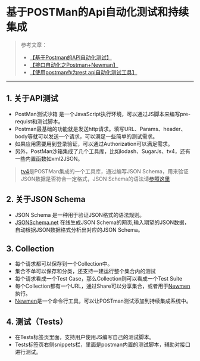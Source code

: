# 基于POSTMan的Api自动化测试和持续集成

>参考文章：
>
> - [【基于Postman的API自动化测试】](https://segmentfault.com/a/1190000005055899)
> - [【接口自动化之Postman+Newman】](http://www.cnblogs.com/zuoshaowei/p/6192863.html)
> - [【使用postman作为rest api自动化测试工具】](https://segmentfault.com/a/1190000008279947)

----------


## 1. 关于API测试
- PostMan测试沙箱 是一个JavaScript执行环境，可以通过JS脚本来编写pre-requist和测试脚本。
- Postman最基础的功能就是发送http请求。填写URL、Params、header、body等就可以发送一个请求，可以满足一些简单的测试需求。
- 如果应用需要用到登录验证，可以通过Authorization可以满足需求。
- 另外，PostMan沙箱集成了几个工具库，比如lodash、SugarJs、tv4，还有一些内置函数如xml2JSON。
> [tv4](https://github.com/geraintluff/tv4)是POSTMan集成的一个工具库，通过编写JSON Schema，用来验证JSON数据是否符合一定格式，JSON Schema的语法请[参照这里](http://json-schema.org/example1.html)

## 2. 关于JSON Schema
- JSON Schema 是一种用于验证JSON格式的语法规则。
- [JSONSchema.net](https://jsonschema.net/#/) 在线生成JSON Schema的网页,输入期望的JSON数据，自动根据JSON数据格式分析出对应的JSON Schema。


## 3. Collection
- 每个请求都可以保存到一个Collection中。
- 集合不单可以保存和分类，还支持一建运行整个集合内的测试
- 每个请求看成一个Test Case，那么Collection则可以看成一个Test Suite
- 每个Collection都有一个URL，通过Share可以分享集合，或者用于[Newmen](https://www.npmjs.com/package/newman)执行。
- [Newmen](https://www.npmjs.com/package/newman)是一个命令行工具，可以让POSTman测试添加到持续集成系统中。


## 4. 测试（Tests）
- 在Tests标签页里面，支持用户使用JS编写自己的测试脚本。
- Tests标签页右侧snippets栏，里面是postman内置的测试脚本，辅助对接口进行测试。